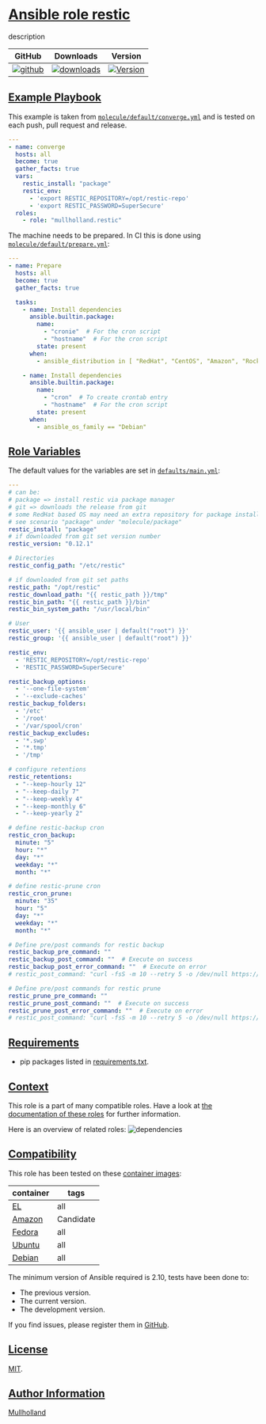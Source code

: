 # [Ansible role restic](#restic)

description

|GitHub|Downloads|Version|
|------|---------|-------|
|[![github](https://github.com/mullholland/ansible-role-restic/actions/workflows/molecule.yml/badge.svg)](https://github.com/mullholland/ansible-role-restic/actions/workflows/molecule.yml)|[![downloads](https://img.shields.io/ansible/role/d/mullholland/restic)](https://galaxy.ansible.com/mullholland/restic)|[![Version](https://img.shields.io/github/release/mullholland/ansible-role-restic.svg)](https://github.com/mullholland/ansible-role-restic/releases/)|
## [Example Playbook](#example-playbook)

This example is taken from [`molecule/default/converge.yml`](https://github.com/mullholland/ansible-role-restic/blob/master/molecule/default/converge.yml) and is tested on each push, pull request and release.

```yaml
---
- name: converge
  hosts: all
  become: true
  gather_facts: true
  vars:
    restic_install: "package"
    restic_env:
      - 'export RESTIC_REPOSITORY=/opt/restic-repo'
      - 'export RESTIC_PASSWORD=SuperSecure'
  roles:
    - role: "mullholland.restic"
```

The machine needs to be prepared. In CI this is done using [`molecule/default/prepare.yml`](https://github.com/mullholland/ansible-role-restic/blob/master/molecule/default/prepare.yml):

```yaml
---
- name: Prepare
  hosts: all
  become: true
  gather_facts: true

  tasks:
    - name: Install dependencies
      ansible.builtin.package:
        name:
          - "cronie"  # For the cron script
          - "hostname"  # For the cron script
        state: present
      when:
        - ansible_distribution in [ "RedHat", "CentOS", "Amazon", "Rocky", "AlmaLinux", "Fedora" ]

    - name: Install dependencies
      ansible.builtin.package:
        name:
          - "cron"  # To create crontab entry
          - "hostname"  # For the cron script
        state: present
      when:
        - ansible_os_family == "Debian"
```



## [Role Variables](#role-variables)

The default values for the variables are set in [`defaults/main.yml`](https://github.com/mullholland/ansible-role-restic/blob/master/defaults/main.yml):

```yaml
---
# can be:
# package => install restic via package manager
# git => downloads the release from git
# some RedHat based OS may need an extra repository for package install
# see scenario "package" under "molecule/package"
restic_install: "package"
# if downloaded from git set version number
restic_version: "0.12.1"

# Directories
restic_config_path: "/etc/restic"

# if downloaded from git set paths
restic_path: "/opt/restic"
restic_download_path: "{{ restic_path }}/tmp"
restic_bin_path: "{{ restic_path }}/bin"
restic_bin_system_path: "/usr/local/bin"

# User
restic_user: '{{ ansible_user | default("root") }}'
restic_group: '{{ ansible_user | default("root") }}'

restic_env:
  - 'RESTIC_REPOSITORY=/opt/restic-repo'
  - 'RESTIC_PASSWORD=SuperSecure'

restic_backup_options:
  - '--one-file-system'
  - '--exclude-caches'
restic_backup_folders:
  - '/etc'
  - '/root'
  - '/var/spool/cron'
restic_backup_excludes:
  - '*.swp'
  - '*.tmp'
  - '/tmp'

# configure retentions
restic_retentions:
  - "--keep-hourly 12"
  - "--keep-daily 7"
  - "--keep-weekly 4"
  - "--keep-monthly 6"
  - "--keep-yearly 2"

# define restic-backup cron
restic_cron_backup:
  minute: "5"
  hour: "*"
  day: "*"
  weekday: "*"
  month: "*"

# define restic-prune cron
restic_cron_prune:
  minute: "35"
  hour: "5"
  day: "*"
  weekday: "*"
  month: "*"

# Define pre/post commands for restic backup
restic_backup_pre_command: ""
restic_backup_post_command: ""  # Execute on success
restic_backup_post_error_command: ""  # Execute on error
# restic_post_command: "curl -fsS -m 10 --retry 5 -o /dev/null https://hc-ping.com/XXXX-XXXX-XXXX-XXXX"

# Define pre/post commands for restic prune
restic_prune_pre_command: ""
restic_prune_post_command: ""  # Execute on success
restic_prune_post_error_command: ""  # Execute on error
# restic_post_command: "curl -fsS -m 10 --retry 5 -o /dev/null https://hc-ping.com/XXXX-XXXX-XXXX-XXXX"
```

## [Requirements](#requirements)

- pip packages listed in [requirements.txt](https://github.com/mullholland/ansible-role-restic/blob/master/requirements.txt).


## [Context](#context)

This role is a part of many compatible roles. Have a look at [the documentation of these roles](https://mullholland.net) for further information.

Here is an overview of related roles:
![dependencies](https://raw.githubusercontent.com/mullholland/ansible-role-restic/png/requirements.png "Dependencies")

## [Compatibility](#compatibility)

This role has been tested on these [container images](https://hub.docker.com/u/mullholland):

|container|tags|
|---------|----|
|[EL](https://hub.docker.com/r/mullholland/enterpriselinux)|all|
|[Amazon](https://hub.docker.com/r/mullholland/amazonlinux)|Candidate|
|[Fedora](https://hub.docker.com/r/mullholland/fedora/)|all|
|[Ubuntu](https://hub.docker.com/r/mullholland/ubuntu)|all|
|[Debian](https://hub.docker.com/r/mullholland/debian)|all|

The minimum version of Ansible required is 2.10, tests have been done to:

- The previous version.
- The current version.
- The development version.

If you find issues, please register them in [GitHub](https://github.com/mullholland/ansible-role-restic/issues).

## [License](#license)

[MIT](https://github.com/mullholland/ansible-role-restic/blob/master/LICENSE).

## [Author Information](#author-information)

[Mullholland](https://mullholland.net)
